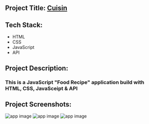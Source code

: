 ## Project Title: [Cuisin](https://jscuisin.netlify.app)

## Tech Stack:
- HTML
- CSS
- JavaScript
- API

## Project Description:
### This is a JavaScript "Food Recipe" application build with HTML, CSS, JavaSceipt & API

## Project Screenshots:
![app image](https://i.ibb.co/F8WFx6Z/1.png)
![app image](https://i.ibb.co/cvPdnjX/2.png)
![app image](https://i.ibb.co/bWLwcYw/3.png)
